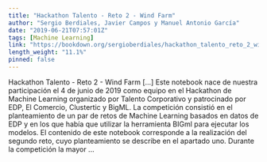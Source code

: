 ```yaml
---
title: "Hackathon Talento - Reto 2 - Wind Farm"
author: "Sergio Berdiales, Javier Campos y Manuel Antonio García"
date: "2019-06-21T07:57:01Z"
tags: [Machine Learning]
link: "https://bookdown.org/sergioberdiales/hackathon_talento_reto_2_wind_farm/"
length_weight: "11.1%"
pinned: false
---
```


Hackathon Talento - Reto 2 - Wind Farm [...] Este notebook nace de nuestra participación el 4 de junio de 2019 como equipo en el Hackathon de Machine Learning organizado por Talento Corporativo y patrocinado por EDP, El Comercio, Clustertic y BigML. La competición consistió en el planteamiento de un par de retos de Machine Learning basados en datos de EDP y en los que había que utilizar la herramienta BIGml para ejecutar los modelos. El contenido de este notebook corresponde a la realización del segundo reto, cuyo planteamiento se describe en el apartado uno. Durante la competición la mayor ...
